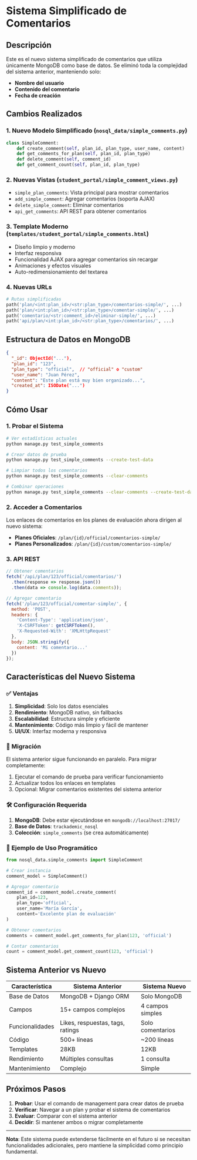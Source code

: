 # Sistema Simplificado de Comentarios

## Descripción

Este es el nuevo sistema simplificado de comentarios que utiliza únicamente MongoDB como base de datos. Se eliminó toda la complejidad del sistema anterior, manteniendo solo:

- **Nombre del usuario**
- **Contenido del comentario**  
- **Fecha de creación**

## Cambios Realizados

### 1. Nuevo Modelo Simplificado (`nosql_data/simple_comments.py`)

```python
class SimpleComment:
    def create_comment(self, plan_id, plan_type, user_name, content)
    def get_comments_for_plan(self, plan_id, plan_type)
    def delete_comment(self, comment_id)
    def get_comment_count(self, plan_id, plan_type)
```

### 2. Nuevas Vistas (`student_portal/simple_comment_views.py`)

- `simple_plan_comments`: Vista principal para mostrar comentarios
- `add_simple_comment`: Agregar comentarios (soporta AJAX)
- `delete_simple_comment`: Eliminar comentarios
- `api_get_comments`: API REST para obtener comentarios

### 3. Template Moderno (`templates/student_portal/simple_comments.html`)

- Diseño limpio y moderno
- Interfaz responsiva
- Funcionalidad AJAX para agregar comentarios sin recargar
- Animaciones y efectos visuales
- Auto-redimensionamiento del textarea

### 4. Nuevas URLs

```python
# Rutas simplificadas
path('plan/<int:plan_id>/<str:plan_type>/comentarios-simple/', ...)
path('plan/<int:plan_id>/<str:plan_type>/comentar-simple/', ...)
path('comentario/<str:comment_id>/eliminar-simple/', ...)
path('api/plan/<int:plan_id>/<str:plan_type>/comentarios/', ...)
```

## Estructura de Datos en MongoDB

```json
{
  "_id": ObjectId("..."),
  "plan_id": "123",
  "plan_type": "official",  // "official" o "custom"
  "user_name": "Juan Pérez",
  "content": "Este plan está muy bien organizado...",
  "created_at": ISODate("...")
}
```

## Cómo Usar

### 1. Probar el Sistema

```bash
# Ver estadísticas actuales
python manage.py test_simple_comments

# Crear datos de prueba
python manage.py test_simple_comments --create-test-data

# Limpiar todos los comentarios
python manage.py test_simple_comments --clear-comments

# Combinar operaciones
python manage.py test_simple_comments --clear-comments --create-test-data
```

### 2. Acceder a Comentarios

Los enlaces de comentarios en los planes de evaluación ahora dirigen al nuevo sistema:

- **Planes Oficiales**: `/plan/{id}/official/comentarios-simple/`
- **Planes Personalizados**: `/plan/{id}/custom/comentarios-simple/`

### 3. API REST

```javascript
// Obtener comentarios
fetch('/api/plan/123/official/comentarios/')
  .then(response => response.json())
  .then(data => console.log(data.comments));

// Agregar comentario
fetch('/plan/123/official/comentar-simple/', {
  method: 'POST',
  headers: {
    'Content-Type': 'application/json',
    'X-CSRFToken': getCSRFToken(),
    'X-Requested-With': 'XMLHttpRequest'
  },
  body: JSON.stringify({
    content: 'Mi comentario...'
  })
});
```

## Características del Nuevo Sistema

### ✅ Ventajas

1. **Simplicidad**: Solo los datos esenciales
2. **Rendimiento**: MongoDB nativo, sin fallbacks
3. **Escalabilidad**: Estructura simple y eficiente
4. **Mantenimiento**: Código más limpio y fácil de mantener
5. **UI/UX**: Interfaz moderna y responsiva

### 🔄 Migración

El sistema anterior sigue funcionando en paralelo. Para migrar completamente:

1. Ejecutar el comando de prueba para verificar funcionamiento
2. Actualizar todos los enlaces en templates
3. Opcional: Migrar comentarios existentes del sistema anterior

### 🛠️ Configuración Requerida

1. **MongoDB**: Debe estar ejecutándose en `mongodb://localhost:27017/`
2. **Base de Datos**: `trackademic_nosql`
3. **Colección**: `simple_comments` (se crea automáticamente)

### 📝 Ejemplo de Uso Programático

```python
from nosql_data.simple_comments import SimpleComment

# Crear instancia
comment_model = SimpleComment()

# Agregar comentario
comment_id = comment_model.create_comment(
    plan_id=123,
    plan_type='official',
    user_name='María García',
    content='Excelente plan de evaluación'
)

# Obtener comentarios
comments = comment_model.get_comments_for_plan(123, 'official')

# Contar comentarios
count = comment_model.get_comment_count(123, 'official')
```

## Sistema Anterior vs Nuevo

| Característica | Sistema Anterior | Sistema Nuevo |
|----------------|------------------|---------------|
| Base de Datos | MongoDB + Django ORM | Solo MongoDB |
| Campos | 15+ campos complejos | 4 campos simples |
| Funcionalidades | Likes, respuestas, tags, ratings | Solo comentarios |
| Código | 500+ líneas | ~200 líneas |
| Templates | 28KB | 12KB |
| Rendimiento | Múltiples consultas | 1 consulta |
| Mantenimiento | Complejo | Simple |

## Próximos Pasos

1. **Probar**: Usar el comando de management para crear datos de prueba
2. **Verificar**: Navegar a un plan y probar el sistema de comentarios
3. **Evaluar**: Comparar con el sistema anterior
4. **Decidir**: Si mantener ambos o migrar completamente

---

**Nota**: Este sistema puede extenderse fácilmente en el futuro si se necesitan funcionalidades adicionales, pero mantiene la simplicidad como principio fundamental. 
